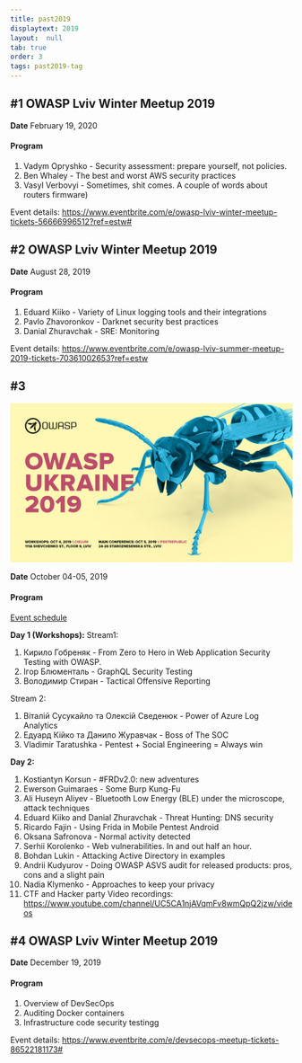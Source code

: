 ```yaml
---
title: past2019
displaytext: 2019
layout:  null
tab: true
order: 3
tags: past2019-tag
---
```


## #1 OWASP Lviv Winter Meetup 2019

**Date** February 19, 2020 

#### Program
1. Vadym Opryshko - Security assessment: prepare yourself, not policies.
2. Ben Whaley - The best and worst AWS security practices
3. Vasyl Verbovyi - Sometimes, shit comes. A couple of words about routers firmware)

Event details: https://www.eventbrite.com/e/owasp-lviv-winter-meetup-tickets-56666996512?ref=estw#

## #2 OWASP Lviv Winter Meetup 2019

**Date** August 28, 2019 

#### Program
1. Eduard Kiiko - Variety of Linux logging tools and their integrations
2. Pavlo Zhavoronkov - Darknet security best practices
3. Danial Zhuravchak - SRE: Monitoring

Event details: https://www.eventbrite.com/e/owasp-lviv-summer-meetup-2019-tickets-70361002653?ref=estw

## #3
![OWASP UKRAINE 2019](assets/images/owaspua_2019.jpg "OWASP Ukraine 2019")

**Date** October 04-05, 2019


#### Program

[Event
schedule](https://owaspukraine.org/)

**Day 1 (Workshops):**
Stream1:

1. Кирило Гобреняк - From Zero to Hero in Web Application Security Testing with OWASP.
2. Ігор Блюменталь - GraphQL Security Testing
3. Володимир Стиран - Tactical Offensive Reporting

Stream 2:
1. Віталій Сусукайло та Олексій Сведенюк - Power of Azure Log Analytics
2. Едуард Кійко та Данило Журавчак - Boss of The SOC
3. Vladimir Taratushka - Pentest + Social Engineering = Always win

**Day 2:**
1. Kostiantyn Korsun - #FRDv2.0: new adventures
2. Ewerson Guimaraes - Some Burp Kung-Fu
3. Ali Huseyn Aliyev - Bluetooth Low Energy (BLE) under the microscope, attack techniques
4. Eduard Kiiko and Danial Zhuravchak - Threat Hunting: DNS security
5. Ricardo Fajin - Using Frida in Mobile Pentest Android
6. Oksana Safronova - Normal activity detected
7. Serhii Korolenko - Web vulnerabilities. In and out half an hour.
8. Bohdan Lukin - Attacking Active Directory in examples
9. Andrii Kudyurov - Doing OWASP ASVS audit for released products: pros, cons and a slight pain
10. Nadia Klymenko - Approaches to keep your privacy
11. CTF and Hacker party
Video recordings: https://www.youtube.com/channel/UC5CA1njAVqmFv8wmQpQ2jzw/videos

## #4 OWASP Lviv Winter Meetup 2019

**Date** December 19, 2019 

#### Program
1. Overview of DevSecOps
2. Auditing Docker containers
3. Infrastructure code security testingg

Event details: https://www.eventbrite.com/e/devsecops-meetup-tickets-86522181173#
